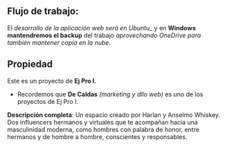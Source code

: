 ## Flujo de trabajo:
El _desarrollo de la aplicación web será en Ubuntu__ y en __Windows mantendremos el backup__ del trabajo _aprovechando OneDrive para también mantener copia en la nube_.

## Propiedad
Este es un proyecto de **Ej Pro I**.
+ Recordemos que **De Caldas** _(marketing y dllo web)_ es uno de los proyectos de Ej Pro I.

**Descripción completa**:
Un espacio creado por Harlan y Anselmo Whiskey. Dos influencers hermanos y virtuales que te acompañan hacia una masculinidad moderna, como hombres con palabra de honor, entre hermanos y de hombre a hombre, conscientes y responsables.
